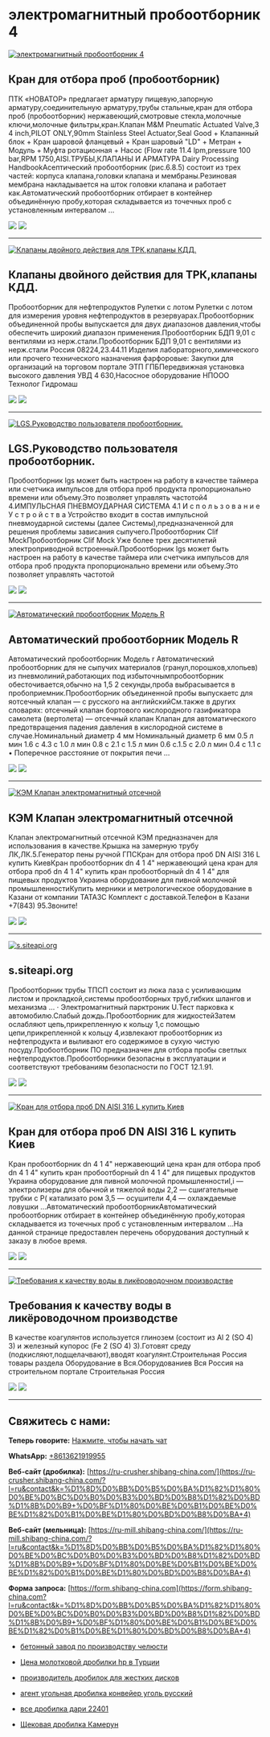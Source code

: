 # электромагнитный пробоотборник 4

<a href="https://swt.shibang-china.com/?l=ru&img&k=%D1%8D%D0%BB%D0%B5%D0%BA%D1%82%D1%80%D0%BE%D0%BC%D0%B0%D0%B3%D0%BD%D0%B8%D1%82%D0%BD%D1%8B%D0%B9+%D0%BF%D1%80%D0%BE%D0%B1%D0%BE%D0%BE%D1%82%D0%B1%D0%BE%D1%80%D0%BD%D0%B8%D0%BA+4" target="_blank">![электромагнитный пробоотборник 4](http://static.shibang-china.com/all-800x300/970.jpg)</a>

## Кран для отбора проб (пробоотборник)
ПТК &#171;НОВАТОР&#187; предлагает арматуру пищевую,запорную арматуру,соединительную арматуру,трубы стальные,кран для отбора проб (пробоотборник) нержавеющий,смотровые стекла,молочные ключи,молочные фильтры,кран.Клапан M&amp;M Pneumatic Actuated Valve,3 4 inch,PILOT ONLY,90mm Stainless Steel Actuator,Seal Good + Клапанный блок + Кран шаровой фланцевый + Кран шаровый &quot;LD&quot; + Метран + Модуль + Муфта ротационная + Насос (Flow rate 11.4 lpm,pressure 100 bar,RPM 1750,AISI.ТРУБЫ,КЛАПАНЫ И АРМАТУРА Dairy Processing HandbookАсептический пробоотборник (рис.6.8.5) состоит из трех частей: корпуса клапана,головки клапана и мембраны.Резиновая мембрана накладывается на шток головки клапана и работает как.Автоматический пробоотборник отбирает в контейнер объединённую пробу,которая складывается из точечных проб с установленным интервалом …


<a href="https://whatsapp.shibangsoft.com/WhatsApp.php" target="_blank" title="WhatsApp">![](http://static.shibang-china.com/icon/whatsapp.png)</a> <a href="https://swt.shibang-china.com/?l=ru&icon&k=%D1%8D%D0%BB%D0%B5%D0%BA%D1%82%D1%80%D0%BE%D0%BC%D0%B0%D0%B3%D0%BD%D0%B8%D1%82%D0%BD%D1%8B%D0%B9+%D0%BF%D1%80%D0%BE%D0%B1%D0%BE%D0%BE%D1%82%D0%B1%D0%BE%D1%80%D0%BD%D0%B8%D0%BA+4" target="_blank">![](http://static.shibang-china.com/icon/chat-ru.png)</a>

---

<a href="https://swt.shibang-china.com/?l=ru&img&k=%D1%8D%D0%BB%D0%B5%D0%BA%D1%82%D1%80%D0%BE%D0%BC%D0%B0%D0%B3%D0%BD%D0%B8%D1%82%D0%BD%D1%8B%D0%B9+%D0%BF%D1%80%D0%BE%D0%B1%D0%BE%D0%BE%D1%82%D0%B1%D0%BE%D1%80%D0%BD%D0%B8%D0%BA+4" target="_blank">![Клапаны двойного действия для ТРК,клапаны КДД.](http://static.shibang-china.com/all-800x300/1430.jpg)</a>

## Клапаны двойного действия для ТРК,клапаны КДД.
Пробоотборник для нефтепродуктов Рулетки с лотом Рулетки с лотом для измерения уровня нефтепродуктов в резервуарах.Пробоотборник объединенной пробы выпускается для двух диапазонов давления,чтобы обеспечить широкий диапазон применения.Пробоотборник БДП 9,01 с вентилями из нерж.стали.Пробоотборник БДП 9,01 с вентилями из нерж.стали Россия 08224,23.44.11 Изделия лабораторного,химического или прочего технического назначения фарфоровые: Закупки для организаций на торговом портале ЭТП ГПБПередвижная установка высокого давления УВД 4 630,Насосное оборудование НПООО Технолог Гидромаш


<a href="https://whatsapp.shibangsoft.com/WhatsApp.php" target="_blank" title="WhatsApp">![](http://static.shibang-china.com/icon/whatsapp.png)</a> <a href="https://swt.shibang-china.com/?l=ru&icon&k=%D1%8D%D0%BB%D0%B5%D0%BA%D1%82%D1%80%D0%BE%D0%BC%D0%B0%D0%B3%D0%BD%D0%B8%D1%82%D0%BD%D1%8B%D0%B9+%D0%BF%D1%80%D0%BE%D0%B1%D0%BE%D0%BE%D1%82%D0%B1%D0%BE%D1%80%D0%BD%D0%B8%D0%BA+4" target="_blank">![](http://static.shibang-china.com/icon/chat-ru.png)</a>

---

<a href="https://swt.shibang-china.com/?l=ru&img&k=%D1%8D%D0%BB%D0%B5%D0%BA%D1%82%D1%80%D0%BE%D0%BC%D0%B0%D0%B3%D0%BD%D0%B8%D1%82%D0%BD%D1%8B%D0%B9+%D0%BF%D1%80%D0%BE%D0%B1%D0%BE%D0%BE%D1%82%D0%B1%D0%BE%D1%80%D0%BD%D0%B8%D0%BA+4" target="_blank">![LGS.Руководство пользователя пробоотборник.](http://static.shibang-china.com/all-800x300/621.jpg)</a>

## LGS.Руководство пользователя пробоотборник.
Пробоотборник lgs может быть настроен на работу в качестве таймера или счетчика импульсов для отбора проб продукта пропорционально времени или объему.Это позволяет управлять частотой4 4.ИМПУЛЬСНАЯ ПНЕВМОУДАРНАЯ СИСТЕМА 4.1 И с п о л ь з о в а н и е У с т р о й с т в а Устройство входит в состав импульсной пневмоударной системы (далее Системы),предназначенной для решения проблемы зависания сыпучего.Пробоотборник Clif MockПробоотборник Clif Mock Уже более трех десятилетий электроприводной встроенный.Пробоотборник lgs может быть настроен на работу в качестве таймера или счетчика импульсов для отбора проб продукта пропорционально времени или объему.Это позволяет управлять частотой


<a href="https://whatsapp.shibangsoft.com/WhatsApp.php" target="_blank" title="WhatsApp">![](http://static.shibang-china.com/icon/whatsapp.png)</a> <a href="https://swt.shibang-china.com/?l=ru&icon&k=%D1%8D%D0%BB%D0%B5%D0%BA%D1%82%D1%80%D0%BE%D0%BC%D0%B0%D0%B3%D0%BD%D0%B8%D1%82%D0%BD%D1%8B%D0%B9+%D0%BF%D1%80%D0%BE%D0%B1%D0%BE%D0%BE%D1%82%D0%B1%D0%BE%D1%80%D0%BD%D0%B8%D0%BA+4" target="_blank">![](http://static.shibang-china.com/icon/chat-ru.png)</a>

---

<a href="https://swt.shibang-china.com/?l=ru&img&k=%D1%8D%D0%BB%D0%B5%D0%BA%D1%82%D1%80%D0%BE%D0%BC%D0%B0%D0%B3%D0%BD%D0%B8%D1%82%D0%BD%D1%8B%D0%B9+%D0%BF%D1%80%D0%BE%D0%B1%D0%BE%D0%BE%D1%82%D0%B1%D0%BE%D1%80%D0%BD%D0%B8%D0%BA+4" target="_blank">![Автоматический пробоотборник Модель R](http://static.shibang-china.com/all-800x300/951.jpg)</a>

## Автоматический пробоотборник Модель R
Автоматический пробоотборник Модель r Автоматический пробоотборник для не сыпучих материалов (гранул,порошков,хлопьев) из пневмолиний,работающих под избыточнымпробоотборник обесточивается,обычно на 1,5 2 секунды,проба выбрасывается в пробоприемник.Пробоотборник объединенной пробы выпускаетс для яотсечный клапан — с русского на английскийСм.также в других словарях: отсечный клапан бортового кислородного газификатора самолета (вертолета) — отсечный клапан Клапан для автоматического предотвращения падения давления в кислородной системе в случае.Номинальный диаметр 4 мм Номинальный диаметр 6 мм 0.5 л мин 1.6 с 4.3 с 1.0 л мин 0.8 с 2.1 с 1.5 л мин 0.6 с.1.5 с 2.0 л мин 0.4 с 1.1 с • Поперечное расстояние от покрытия печи …


<a href="https://whatsapp.shibangsoft.com/WhatsApp.php" target="_blank" title="WhatsApp">![](http://static.shibang-china.com/icon/whatsapp.png)</a> <a href="https://swt.shibang-china.com/?l=ru&icon&k=%D1%8D%D0%BB%D0%B5%D0%BA%D1%82%D1%80%D0%BE%D0%BC%D0%B0%D0%B3%D0%BD%D0%B8%D1%82%D0%BD%D1%8B%D0%B9+%D0%BF%D1%80%D0%BE%D0%B1%D0%BE%D0%BE%D1%82%D0%B1%D0%BE%D1%80%D0%BD%D0%B8%D0%BA+4" target="_blank">![](http://static.shibang-china.com/icon/chat-ru.png)</a>

---

<a href="https://swt.shibang-china.com/?l=ru&img&k=%D1%8D%D0%BB%D0%B5%D0%BA%D1%82%D1%80%D0%BE%D0%BC%D0%B0%D0%B3%D0%BD%D0%B8%D1%82%D0%BD%D1%8B%D0%B9+%D0%BF%D1%80%D0%BE%D0%B1%D0%BE%D0%BE%D1%82%D0%B1%D0%BE%D1%80%D0%BD%D0%B8%D0%BA+4" target="_blank">![КЭМ Клапан электромагнитный отсечной](http://static.shibang-china.com/all-800x300/1344.jpg)</a>

## КЭМ Клапан электромагнитный отсечной
Клапан электромагнитный отсечной КЭМ предназначен для использования в качестве.Крышка на замерную трубу ЛК,ЛК.5.Генератор пены ручной ГПСКран для отбора проб DN AISI 316 L купить КиевКран пробоотборник dn 4 1 4&quot; нержавеющий цена кран для отбора проб dn 4 1 4&quot; купить кран пробоотборный dn 4 1 4&quot; для пищевых продуктов Украина оборудование для пивной молочной промышленностиКупить мерники и метрологическое оборудование в Казани от компании ТАТАЗС Комплект с доставкой.Телефон в Казани +7(843) 95.Звоните!


<a href="https://whatsapp.shibangsoft.com/WhatsApp.php" target="_blank" title="WhatsApp">![](http://static.shibang-china.com/icon/whatsapp.png)</a> <a href="https://swt.shibang-china.com/?l=ru&icon&k=%D1%8D%D0%BB%D0%B5%D0%BA%D1%82%D1%80%D0%BE%D0%BC%D0%B0%D0%B3%D0%BD%D0%B8%D1%82%D0%BD%D1%8B%D0%B9+%D0%BF%D1%80%D0%BE%D0%B1%D0%BE%D0%BE%D1%82%D0%B1%D0%BE%D1%80%D0%BD%D0%B8%D0%BA+4" target="_blank">![](http://static.shibang-china.com/icon/chat-ru.png)</a>

---

<a href="https://swt.shibang-china.com/?l=ru&img&k=%D1%8D%D0%BB%D0%B5%D0%BA%D1%82%D1%80%D0%BE%D0%BC%D0%B0%D0%B3%D0%BD%D0%B8%D1%82%D0%BD%D1%8B%D0%B9+%D0%BF%D1%80%D0%BE%D0%B1%D0%BE%D0%BE%D1%82%D0%B1%D0%BE%D1%80%D0%BD%D0%B8%D0%BA+4" target="_blank">![s.siteapi.org](http://static.shibang-china.com/all-800x300/683.jpg)</a>

## s.siteapi.org
Пробоотборник трубы ТПСП состоит из люка лаза с усиливающим листом и прокладкой,системы пробоотборных труб,гибких шлангов и механизма …&nbsp;&#0183;&#32;Электромагнитный парктроник U.Тест парковка к автомобилю.Слабый дождь.Пробоотборник для жидкостейЗатем ослабляют цепь,прикрепленную к кольцу 1,с помощью цепи,прикрепленной к кольцу 4,извлекают пробоотборник из нефтепродукта и выливают его содержимое в сухую чистую посуду.Пробоотборник ПО предназначен для отбора пробы светлых нефтепродуктов.Пробоотборники безопасны в эксплуатации и соответствуют требованиям безопасности по ГОСТ 12.1.91.


<a href="https://whatsapp.shibangsoft.com/WhatsApp.php" target="_blank" title="WhatsApp">![](http://static.shibang-china.com/icon/whatsapp.png)</a> <a href="https://swt.shibang-china.com/?l=ru&icon&k=%D1%8D%D0%BB%D0%B5%D0%BA%D1%82%D1%80%D0%BE%D0%BC%D0%B0%D0%B3%D0%BD%D0%B8%D1%82%D0%BD%D1%8B%D0%B9+%D0%BF%D1%80%D0%BE%D0%B1%D0%BE%D0%BE%D1%82%D0%B1%D0%BE%D1%80%D0%BD%D0%B8%D0%BA+4" target="_blank">![](http://static.shibang-china.com/icon/chat-ru.png)</a>

---

<a href="https://swt.shibang-china.com/?l=ru&img&k=%D1%8D%D0%BB%D0%B5%D0%BA%D1%82%D1%80%D0%BE%D0%BC%D0%B0%D0%B3%D0%BD%D0%B8%D1%82%D0%BD%D1%8B%D0%B9+%D0%BF%D1%80%D0%BE%D0%B1%D0%BE%D0%BE%D1%82%D0%B1%D0%BE%D1%80%D0%BD%D0%B8%D0%BA+4" target="_blank">![Кран для отбора проб DN AISI 316 L купить Киев](http://static.shibang-china.com/all-800x300/267.jpg)</a>

## Кран для отбора проб DN AISI 316 L купить Киев
Кран пробоотборник dn 4 1 4&quot; нержавеющий цена кран для отбора проб dn 4 1 4&quot; купить кран пробоотборный dn 4 1 4&quot; для пищевых продуктов Украина оборудование для пивной молочной промышленностиI,i — электролизеры для обычной и тяжелой воды 2,2 — сшигательные трубки с Р( катализато ром 3,5 — осушители 4,4 — охлаждаемые ловушки …Автоматический пробоотборникАвтоматический пробоотборник отбирает в контейнер объединённую пробу,которая складывается из точечных проб с установленным интервалом …На данной странице предоставлен перечень оборудования доступный к заказу в любое время.


<a href="https://whatsapp.shibangsoft.com/WhatsApp.php" target="_blank" title="WhatsApp">![](http://static.shibang-china.com/icon/whatsapp.png)</a> <a href="https://swt.shibang-china.com/?l=ru&icon&k=%D1%8D%D0%BB%D0%B5%D0%BA%D1%82%D1%80%D0%BE%D0%BC%D0%B0%D0%B3%D0%BD%D0%B8%D1%82%D0%BD%D1%8B%D0%B9+%D0%BF%D1%80%D0%BE%D0%B1%D0%BE%D0%BE%D1%82%D0%B1%D0%BE%D1%80%D0%BD%D0%B8%D0%BA+4" target="_blank">![](http://static.shibang-china.com/icon/chat-ru.png)</a>

---

<a href="https://swt.shibang-china.com/?l=ru&img&k=%D1%8D%D0%BB%D0%B5%D0%BA%D1%82%D1%80%D0%BE%D0%BC%D0%B0%D0%B3%D0%BD%D0%B8%D1%82%D0%BD%D1%8B%D0%B9+%D0%BF%D1%80%D0%BE%D0%B1%D0%BE%D0%BE%D1%82%D0%B1%D0%BE%D1%80%D0%BD%D0%B8%D0%BA+4" target="_blank">![Требования к качеству воды в ликёроводочном производстве](http://static.shibang-china.com/all-800x300/1039.jpg)</a>

## Требования к качеству воды в ликёроводочном производстве
В качестве коагулянтов используется глинозем (состоит из Al 2 (SO 4) 3) и железный купорос (Fe 2 (SO 4) 3).Готовят среду (подкисляют,подщелачвают),вводят коагулянт.Строительная Россия товары раздела Оборудование в Вся.Оборудованиев Вся Россия на строительном портале Строительная Россия

<a href="https://whatsapp.shibangsoft.com/WhatsApp.php" target="_blank" title="WhatsApp">![](http://static.shibang-china.com/icon/whatsapp.png)</a> <a href="https://swt.shibang-china.com/?l=ru&icon&k=%D1%8D%D0%BB%D0%B5%D0%BA%D1%82%D1%80%D0%BE%D0%BC%D0%B0%D0%B3%D0%BD%D0%B8%D1%82%D0%BD%D1%8B%D0%B9+%D0%BF%D1%80%D0%BE%D0%B1%D0%BE%D0%BE%D1%82%D0%B1%D0%BE%D1%80%D0%BD%D0%B8%D0%BA+4" target="_blank">![](http://static.shibang-china.com/icon/chat-ru.png)</a>

---
## Свяжитесь с нами:

**Теперь говорите:** [Нажмите, чтобы начать чат](https://swt.shibang-china.com?l=ru&contact&k=%D1%8D%D0%BB%D0%B5%D0%BA%D1%82%D1%80%D0%BE%D0%BC%D0%B0%D0%B3%D0%BD%D0%B8%D1%82%D0%BD%D1%8B%D0%B9+%D0%BF%D1%80%D0%BE%D0%B1%D0%BE%D0%BE%D1%82%D0%B1%D0%BE%D1%80%D0%BD%D0%B8%D0%BA+4)

**WhatsApp:**  [+8613621919955](https://whatsapp.shibangsoft.com/WhatsApp.php)

**Веб-сайт (дробилка):** [https://ru-crusher.shibang-china.com/](https://ru-crusher.shibang-china.com/?l=ru&contact&k=%D1%8D%D0%BB%D0%B5%D0%BA%D1%82%D1%80%D0%BE%D0%BC%D0%B0%D0%B3%D0%BD%D0%B8%D1%82%D0%BD%D1%8B%D0%B9+%D0%BF%D1%80%D0%BE%D0%B1%D0%BE%D0%BE%D1%82%D0%B1%D0%BE%D1%80%D0%BD%D0%B8%D0%BA+4)

**Веб-сайт (мельница):** [https://ru-mill.shibang-china.com/](https://ru-mill.shibang-china.com/?l=ru&contact&k=%D1%8D%D0%BB%D0%B5%D0%BA%D1%82%D1%80%D0%BE%D0%BC%D0%B0%D0%B3%D0%BD%D0%B8%D1%82%D0%BD%D1%8B%D0%B9+%D0%BF%D1%80%D0%BE%D0%B1%D0%BE%D0%BE%D1%82%D0%B1%D0%BE%D1%80%D0%BD%D0%B8%D0%BA+4)

**Форма запроса:** [https://form.shibang-china.com](https://form.shibang-china.com?l=ru&contact&k=%D1%8D%D0%BB%D0%B5%D0%BA%D1%82%D1%80%D0%BE%D0%BC%D0%B0%D0%B3%D0%BD%D0%B8%D1%82%D0%BD%D1%8B%D0%B9+%D0%BF%D1%80%D0%BE%D0%B1%D0%BE%D0%BE%D1%82%D0%B1%D0%BE%D1%80%D0%BD%D0%B8%D0%BA+4)

* [бетонный завод по производству челюсти](../122/%D0%B1%D0%B5%D1%82%D0%BE%D0%BD%D0%BD%D1%8B%D0%B9%20%D0%B7%D0%B0%D0%B2%D0%BE%D0%B4%20%D0%BF%D0%BE%20%D0%BF%D1%80%D0%BE%D0%B8%D0%B7%D0%B2%D0%BE%D0%B4%D1%81%D1%82%D0%B2%D1%83%20%D1%87%D0%B5%D0%BB%D1%8E%D1%81%D1%82%D0%B8.md)

* [Цена молотковой дробилки hp в Турции](../125/%D0%A6%D0%B5%D0%BD%D0%B0%20%D0%BC%D0%BE%D0%BB%D0%BE%D1%82%D0%BA%D0%BE%D0%B2%D0%BE%D0%B9%20%D0%B4%D1%80%D0%BE%D0%B1%D0%B8%D0%BB%D0%BA%D0%B8%20hp%20%D0%B2%20%D0%A2%D1%83%D1%80%D1%86%D0%B8%D0%B8.md)

* [производитель дробилок для жестких дисков](../125/%D0%BF%D1%80%D0%BE%D0%B8%D0%B7%D0%B2%D0%BE%D0%B4%D0%B8%D1%82%D0%B5%D0%BB%D1%8C%20%D0%B4%D1%80%D0%BE%D0%B1%D0%B8%D0%BB%D0%BE%D0%BA%20%D0%B4%D0%BB%D1%8F%20%D0%B6%D0%B5%D1%81%D1%82%D0%BA%D0%B8%D1%85%20%D0%B4%D0%B8%D1%81%D0%BA%D0%BE%D0%B2.md)

* [агент угольная дробилка конвейер уголь русский](../123/%D0%B0%D0%B3%D0%B5%D0%BD%D1%82%20%D1%83%D0%B3%D0%BE%D0%BB%D1%8C%D0%BD%D0%B0%D1%8F%20%D0%B4%D1%80%D0%BE%D0%B1%D0%B8%D0%BB%D0%BA%D0%B0%20%D0%BA%D0%BE%D0%BD%D0%B2%D0%B5%D0%B9%D0%B5%D1%80%20%D1%83%D0%B3%D0%BE%D0%BB%D1%8C%20%D1%80%D1%83%D1%81%D1%81%D0%BA%D0%B8%D0%B9.md)

* [все дробилка дари 22401](../122/%D0%B2%D1%81%D0%B5%20%D0%B4%D1%80%D0%BE%D0%B1%D0%B8%D0%BB%D0%BA%D0%B0%20%D0%B4%D0%B0%D1%80%D0%B8%2022401.md)

* [Щековая дробилка Камерун](../123/%D0%A9%D0%B5%D0%BA%D0%BE%D0%B2%D0%B0%D1%8F%20%D0%B4%D1%80%D0%BE%D0%B1%D0%B8%D0%BB%D0%BA%D0%B0%20%D0%9A%D0%B0%D0%BC%D0%B5%D1%80%D1%83%D0%BD.md)